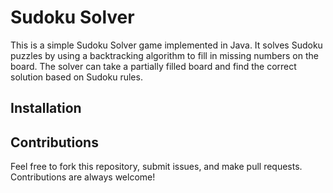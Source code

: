 # Sudoku Solver

This is a simple Sudoku Solver game implemented in Java.
It solves Sudoku puzzles by using a backtracking algorithm to fill in missing numbers on the board. 
The solver can take a partially filled board and find the correct solution based on Sudoku rules.

## Installation

## Contributions

Feel free to fork this repository, submit issues, and make pull requests.
Contributions are always welcome!